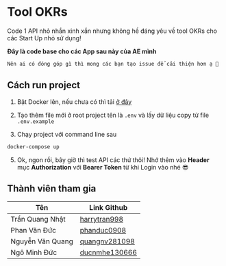 # Tool OKRs

Code 1 API nhỏ nhắn xinh xắn nhưng không hề đáng yêu về tool OKRs cho các Start Up nhỏ sử dụng!

**Đây là code base cho các App sau này của AE mình**

```bash
Nên ai có đóng góp gì thì mong các bạn tạo issue để cải thiện hơn ạ 🥳
```

## Cách run project

1. Bật Docker lên, nếu chưa có thì tải [ở đây](https://www.docker.com/products/docker-desktop)

2. Tạo thêm file mới ở root project tên là `.env` và lấy dữ liệu copy từ file `.env.example`

3. Chạy project với command line sau

```bash
docker-compose up
```

5. Ok, ngon rồi, bây giờ thì test API các thứ thôi! Nhớ thêm vào **Header** mục **Authorization** với **Bearer Token** từ khi Login vào nhé 😎

## Thành viên tham gia

| Tên              | Link Github                                       |
| ---------------- | ------------------------------------------------- |
| Trần Quang Nhật  | [harrytran998](https://github.com/harrytran998)   |
| Phan Văn Đức     | [phanduc0908](https://github.com/phanduc0908)     |
| Nguyễn Văn Quang | [quangnv281098](https://github.com/quangnv281098) |
| Ngô Minh Đức     | [ducnmhe130666](https://github.com/ducnmhe130666) |
